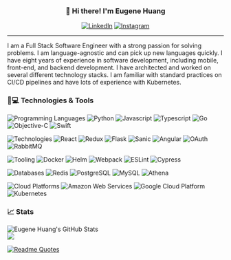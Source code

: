<h3 align="center">👋 Hi there! I'm Eugene Huang</h3>
<p align="center">
  <a href="https://www.linkedin.com/in/eugenehuangsg"><img src="https://img.shields.io/badge/-eugenehuangsg-0a66c2.svg?style=plastic&logo=linkedin" alt="LinkedIn"></a>
  <a href="https://www.instagram.com/eugenehuangsg"><img src="https://img.shields.io/badge/-eugenehuangsg-e4405f.svg?style=plastic&logo=Instagram&logoColor=white" alt="Instagram"></a>
</p>

---
I am a Full Stack Software Engineer with a strong passion for solving problems.
I am language-agnostic and can pick up new languages quickly. 
I have eight years of experience in software development, including mobile, front-end, and backend development.
I have architected and worked on several different technology stacks.
I am familiar with standard practices on CI/CD pipelines and have lots of experience with Kubernetes.

### 🚀💻 Technologies & Tools

  ![Programming Languages](https://img.shields.io/badge/-Programming%20Languages-white?style=flat-square)
  ![Python](https://img.shields.io/badge/-Python-black?style=flat-square&logo=Python)
  ![Javascript](https://img.shields.io/badge/-Javascript-black?style=flat-square&logo=javascript)
  ![Typescript](https://img.shields.io/badge/-Typescript-black?style=flat-square&logo=typescript)
  ![Go](https://img.shields.io/badge/-Go-black?style=flat-square&logo=go)
  ![Objective-C](https://img.shields.io/badge/-ObjectiveC-black?style=flat-square&logo=apple)
  ![Swift](https://img.shields.io/badge/-Swift-black?style=flat-square&logo=swift)
  
  ![Technologies](https://img.shields.io/badge/-Technologies-white?style=flat-square)
  ![React](https://img.shields.io/badge/-React-black?style=flat-square&logo=react)
  ![Redux](https://img.shields.io/badge/-Redux-black?style=flat-square&logo=redux)
  ![Flask](https://img.shields.io/badge/-Flask-black?style=flat-square&logo=flask)
  ![Sanic](https://img.shields.io/badge/-Sanic-black?style=flat-square)
  ![Angular](https://img.shields.io/badge/-Angular-black?style=flat-square&logo=angular)
  ![OAuth](https://img.shields.io/badge/-OAuth-black?style=flat-square)
  ![RabbitMQ](https://img.shields.io/badge/-RabbitMQ-black?style=flat-square&logo=rabbitmq)
 
  ![Tooling](https://img.shields.io/badge/-Tooling-white?style=flat-square)
  ![Docker](https://img.shields.io/badge/-Docker-black?style=flat-square&logo=docker)
  ![Helm](https://img.shields.io/badge/-Helm-black?style=flat-square&logo=helm)
  ![Webpack](https://img.shields.io/badge/-webpack-black?style=flat-square&logo=webpack)
  ![ESLint](https://img.shields.io/badge/-eslint-black?style=flat-square&logo=eslint)
  ![Cypress](https://img.shields.io/badge/-cypress-black?style=flat-square)
  
  ![Databases](https://img.shields.io/badge/-Databases-white?style=flat-square)
  ![Redis](https://img.shields.io/badge/-Redis-black?style=flat-square&logo=redis)
  ![PostgreSQL](https://img.shields.io/badge/PostgreSQL-black?style=flat-square&logo=postgresql)
  ![MySQL](https://img.shields.io/badge/MySQL-black?style=flat-square&logo=mysql)
  ![Athena](https://img.shields.io/badge/Athena-black?style=flat-square&logo=amazon)
  
  ![Cloud Platforms](https://img.shields.io/badge/-Cloud%20Platforms-white?style=flat-square)
  ![Amazon Web Services](https://img.shields.io/badge/Amazon%20Web%20Services-black?style=flat-square&logo=amazon)
  ![Google Cloud Platform](https://img.shields.io/badge/Google%20Cloud%20Platform-black?style=flat-square&logo=googlecloud)
  ![Kubernetes](https://img.shields.io/badge/Kubernetes-black?style=flat-square&logo=kubernetes)
### &#x1f4c8; Stats
<img align="center" src="https://github-readme-stats-git-org-stats-eugenehuangsg.vercel.app/api?role=OWNER%2CORGANIZATION_MEMBER&COLLABORATOR&username=eugenehuangsg&hide=stars&count_private=true&title_color=ffffff&text_color=c9cacc&icon_color=2bbc8a&bg_color=1d1f21" alt="Eugene Huang's GitHub Stats" />
<br />
<img align="center" src="https://github-readme-stats-git-org-stats-eugenehuangsg.vercel.app/api/top-langs?langs_count=5&role=OWNER%2CORGANIZATION_MEMBER&COLLABORATOR&username=eugenehuangsg&hide=stars,c%2B%2B,java%2Cjupyter%20notebook%2Cscss%2Cc%2Chtml&count_private=true&title_color=ffffff&text_color=c9cacc&icon_color=2bbc8a&bg_color=1d1f21" />
<br />

[![Readme Quotes](https://quotes-github-readme.vercel.app/api?type=horizontal&theme=dracula&myquote=That%20which%20does%20not%20kill%20us,%20makes%20us%20stronger&author=Friedrich%20Nietzsche)](https://github.com/piyushsuthar/github-readme-quotes)

<!--
**eugenehuangsg/eugenehuangsg** is a ✨ _special_ ✨ repository because its `README.md` (this file) appears on your GitHub profile.

Here are some ideas to get you started:

- 🔭 I’m currently working on ...
- 🌱 I’m currently learning ...
- 👯 I’m looking to collaborate on ...
- 🤔 I’m looking for help with ...
- 💬 Ask me about ...
- 📫 How to reach me: ...
- 😄 Pronouns: ...
- ⚡ Fun fact: ...
-->
